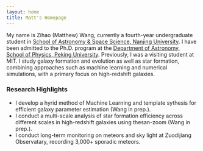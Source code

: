 ```yaml
---
layout: home
title: Matt's Homepage
---
```


My name is Zihao (Matthew) Wang, currently a fourth-year undergraduate student in [School of Astronomy & Space Science, Nanjing University](https://astronomy.nju.edu.cn/EN/index.html). I have been admitted to the Ph.D. program at the [Department of Astronomy, School of Physics, Peking University](https://astro.pku.edu.cn/). Previously, I was a visiting student at MIT. I study galaxy formation and evolution as well as star formation, combining approaches such as machine learning and numerical simulations, with a primary focus on high-redshift galaxies.

### Research Highlights
- I develop a hyrid method of Machine Learning and template sythesis for efficient galaxy parameter estimation (Wang in prep.).
- I conduct a multi-scale analysis of star formation efficiency across different scales in high-redshift galaxies using thesan-zoom (Wang in prep.).
- I conduct long-term monitoring on meteors and sky light at Zuodijiang Observatary, recording 3,000+ sporadic meteors.




